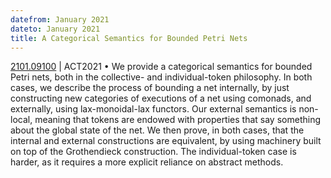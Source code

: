 ```yaml
---
datefrom: January 2021
dateto: January 2021
title: A Categorical Semantics for Bounded Petri Nets
---
```


[2101.09100](https://arxiv.org/abs/2101.09100) | ACT2021 • We provide a categorical semantics for bounded Petri nets, both in the collective- and individual-token philosophy. In both cases, we describe the process of bounding a net internally, by just constructing new categories of executions of a net using comonads, and externally, using lax-monoidal-lax functors. Our external semantics is non-local, meaning that tokens are endowed with properties that say something about the global state of the net. We then prove, in both cases, that the internal and external constructions are equivalent, by using machinery built on top of the Grothendieck construction. The individual-token case is harder, as it requires a more explicit reliance on abstract methods.
